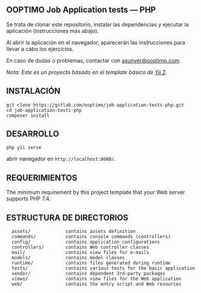OOPTIMO Job Application tests — PHP
------------

Se trata de clonar este repositorio, instalar las dependencias y ejecutar la aplicación (instrucciones más abajo). 

Al abrir la aplicación en el navegador, aparecerán las instrucciones para llevar a cabo los ejercicios.

En caso de dudas o problemas, contactar con [asunyer@ooptimo.com](mailto:asunyer@ooptimo.com).

*Nota: Este es un proyecto basado en el template básico de [Yii 2](https://www.yiiframework.com/).*

INSTALACIÓN
------------

```shell
git clone https://gitlab.com/ooptimo/job-application-tests-php.git
cd job-application-tests-php
composer install
```

DESARROLLO
------------
```shell
php yii serve
```
abrir navegador en `http://localhost:8080/`.

REQUERIMIENTOS
------------

The minimum requirement by this project template that your Web server supports PHP 7.4.

ESTRUCTURA DE DIRECTORIOS
-------------------

      assets/             contains assets definition
      commands/           contains console commands (controllers)
      config/             contains application configurations
      controllers/        contains Web controller classes
      mail/               contains view files for e-mails
      models/             contains model classes
      runtime/            contains files generated during runtime
      tests/              contains various tests for the basic application
      vendor/             contains dependent 3rd-party packages
      views/              contains view files for the Web application
      web/                contains the entry script and Web resources
